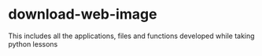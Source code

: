 # download-web-image
This includes all the applications, files and functions developed while taking python lessons
